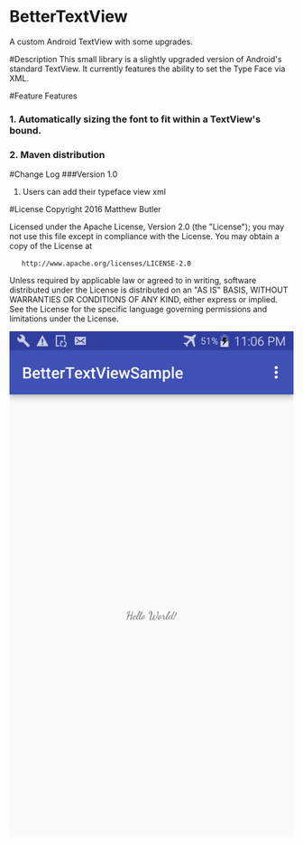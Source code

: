# BetterTextView
A custom Android TextView with some upgrades. 

#Description
This small library is a slightly upgraded version of Android's standard TextView. It currently features the ability
to set the Type Face via XML. 



#Feature Features
### 1. Automatically sizing the font to fit within a TextView's bound.
### 2. Maven distribution


#Change Log
###Version 1.0
  1. Users can add their typeface view xml
  
  
#License
 Copyright 2016 Matthew Butler

   Licensed under the Apache License, Version 2.0 (the "License");
   you may not use this file except in compliance with the License.
   You may obtain a copy of the License at

       http://www.apache.org/licenses/LICENSE-2.0

   Unless required by applicable law or agreed to in writing, software
   distributed under the License is distributed on an "AS IS" BASIS,
   WITHOUT WARRANTIES OR CONDITIONS OF ANY KIND, either express or implied.
   See the License for the specific language governing permissions and
limitations under the License.

![Project Sample Photo](https://github.com/virtualprodigy/BetterTextView/blob/master/.photo/device-2018-12-04-231723.png)
